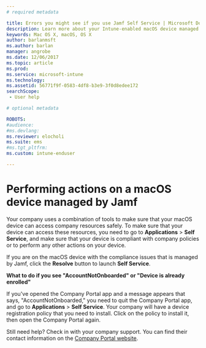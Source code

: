 ```yaml
---
# required metadata

title: Errors you might see if you use Jamf Self Service | Microsoft Docs
description: Learn more about your Intune-enabled macOS device managed by Jamf.
keywords: Mac OS X, macOS, OS X
author: barlanmsft
ms.author: barlan
manager: angrobe
ms.date: 12/06/2017
ms.topic: article
ms.prod:
ms.service: microsoft-intune
ms.technology:
ms.assetid: 56771f9f-0583-4df8-b3e9-3f0d8edee172
searchScope:
 - User help

# optional metadata

ROBOTS:  
#audience:
#ms.devlang:
ms.reviewer: elocholi
ms.suite: ems
#ms.tgt_pltfrm:
ms.custom: intune-enduser

---
```


# Performing actions on a macOS device managed by Jamf

Your company uses a combination of tools to make sure that your macOS device can access company resources safely. To make sure that your device can access these resources, you need to go to **Applications** > **Self Service**, and make sure that your device is compliant with company policies or to perform any other actions on your device.

If you are on the macOS device with the compliance issues that is managed by Jamf, click the **Resolve** button to launch **Self Service**.

__What to do if you see "AccountNotOnboarded" or "Device is already enrolled"__

If you've opened the Company Portal app and a message appears that says, "AccountNotOnboarded," you need to quit the Company Portal app, and go to **Applications** > **Self Service**. Your company will have a device registration policy that you need to install. Click on the policy to install it, then open the Company Portal again.

Still need help? Check in with your company support. You can find their contact information on the [Company Portal website](https://portal.manage.microsoft.com#HelpDeskDialog).
